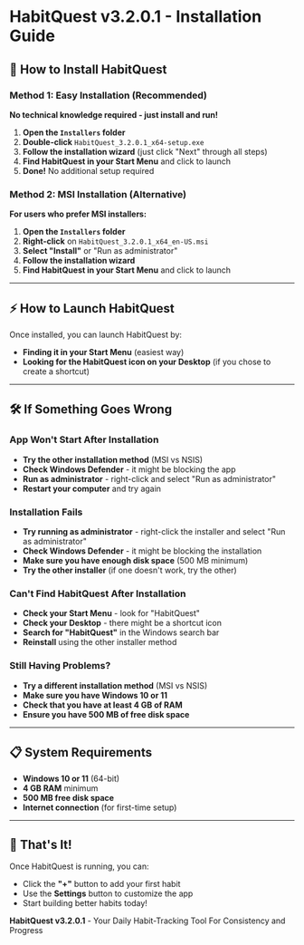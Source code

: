 # HabitQuest v3.2.0.1 - Installation Guide

## 🚀 How to Install HabitQuest

### Method 1: Easy Installation (Recommended)
**No technical knowledge required - just install and run!**

1. **Open the `Installers` folder**
2. **Double-click** `HabitQuest_3.2.0.1_x64-setup.exe`
3. **Follow the installation wizard** (just click "Next" through all steps)
4. **Find HabitQuest in your Start Menu** and click to launch
5. **Done!** No additional setup required

### Method 2: MSI Installation (Alternative)
**For users who prefer MSI installers:**

1. **Open the `Installers` folder**
2. **Right-click** on `HabitQuest_3.2.0.1_x64_en-US.msi`
3. **Select "Install"** or "Run as administrator"
4. **Follow the installation wizard**
5. **Find HabitQuest in your Start Menu** and click to launch

---

## ⚡ How to Launch HabitQuest
Once installed, you can launch HabitQuest by:
- **Finding it in your Start Menu** (easiest way)
- **Looking for the HabitQuest icon on your Desktop** (if you chose to create a shortcut)

---

## 🛠️ If Something Goes Wrong

### App Won't Start After Installation
- **Try the other installation method** (MSI vs NSIS)
- **Check Windows Defender** - it might be blocking the app
- **Run as administrator** - right-click and select "Run as administrator"
- **Restart your computer** and try again

### Installation Fails
- **Try running as administrator** - right-click the installer and select "Run as administrator"
- **Check Windows Defender** - it might be blocking the installation
- **Make sure you have enough disk space** (500 MB minimum)
- **Try the other installer** (if one doesn't work, try the other)

### Can't Find HabitQuest After Installation
- **Check your Start Menu** - look for "HabitQuest"
- **Check your Desktop** - there might be a shortcut icon
- **Search for "HabitQuest"** in the Windows search bar
- **Reinstall** using the other installer method

### Still Having Problems?
- **Try a different installation method** (MSI vs NSIS)
- **Make sure you have Windows 10 or 11**
- **Check that you have at least 4 GB of RAM**
- **Ensure you have 500 MB of free disk space**

---

## 📋 System Requirements
- **Windows 10 or 11** (64-bit)
- **4 GB RAM** minimum
- **500 MB free disk space**
- **Internet connection** (for first-time setup)

---

## 🎯 That's It!
Once HabitQuest is running, you can:
- Click the **"+"** button to add your first habit
- Use the **Settings** button to customize the app
- Start building better habits today!

**HabitQuest v3.2.0.1** - Your Daily Habit-Tracking Tool For Consistency and Progress
